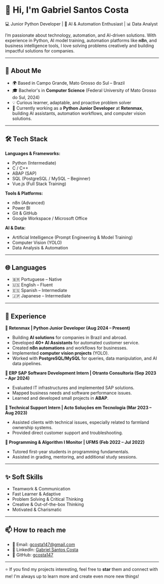 # 👋 Hi, I'm Gabriel Santos Costa  

💻 Junior Python Developer | 🤖 AI & Automation Enthusiast | 📊 Data Analyst  

I’m passionate about technology, automation, and AI-driven solutions. With experience in Python, AI model training, automation platforms like **n8n**, and business intelligence tools, I love solving problems creatively and building impactful solutions for companies.  

---

## 🔎 About Me  
- 🌍 Based in Campo Grande, Mato Grosso do Sul – Brazil  
- 🎓 Bachelor's in **Computer Science** (Federal University of Mato Grosso do Sul, 2024)  
- 💡 Curious learner, adaptable, and proactive problem solver  
- 🚀 Currently working as a **Python Junior Developer** at **Retenmax**, building AI assistants, automation workflows, and computer vision solutions.  

---

## 🛠️ Tech Stack  

**Languages & Frameworks:**  
- Python (Intermediate)  
- C / C++  
- ABAP (SAP)  
- SQL (PostgreSQL / MySQL – Beginner)  
- Vue.js (Full Stack Training)  

**Tools & Platforms:**  
- n8n (Advanced)  
- Power BI  
- Git & GitHub  
- Google Workspace / Microsoft Office  

**AI & Data:**  
- Artificial Intelligence (Prompt Engineering & Model Training)  
- Computer Vision (YOLO)  
- Data Analysis & Automation  

---

## 🌐 Languages  
- 🇧🇷 Portuguese – Native  
- 🇺🇸 English – Fluent  
- 🇪🇸 Spanish – Intermediate  
- 🇯🇵 Japanese – Intermediate  

---

## 💼 Experience  

**🔹 Retenmax | Python Junior Developer (Aug 2024 – Present)**  
- Building **AI solutions** for companies in Brazil and abroad.  
- Developed **40+ AI Assistants** for automated customer service.  
- Created **n8n automations** and workflows for businesses.  
- Implemented **computer vision projects** (YOLO).  
- Worked with **PostgreSQL/MySQL** for queries, data manipulation, and AI data pipelines.  

**🔹 ERP SAP Software Development Intern | Otranto Consultoria (Sep 2023 – Apr 2024)**  
- Evaluated IT infrastructures and implemented SAP solutions.  
- Mapped business needs and software performance issues.  
- Learned and developed small projects in **ABAP**.  

**🔹 Technical Support Intern | Acto Soluções em Tecnologia (Mar 2023 – Aug 2023)**  
- Assisted clients with technical issues, especially related to farmland ownership systems.  
- Provided direct customer support and troubleshooting.  

**🔹 Programming & Algorithm I Monitor | UFMS (Feb 2022 – Jul 2022)**  
- Tutored first-year students in programming fundamentals.  
- Assisted in grading, mentoring, and additional study sessions.  

---

## ✨ Soft Skills  
- Teamwork & Communication  
- Fast Learner & Adaptive  
- Problem Solving & Critical Thinking  
- Creative & Out-of-the-box Thinking  
- Motivated & Charismatic  

---

## 📫 How to reach me  
- 📧 Email: [gcosta147@gmail.com](mailto:gcosta147@gmail.com)  
- 💼 LinkedIn: [Gabriel Santos Costa](https://www.linkedin.com/in/gabriel-santos-costa/)  
- 🐙 GitHub: [gcosta147](https://github.com/gcosta147)  

---

⭐️ If you find my projects interesting, feel free to **star** them and connect with me! I'm always up to learn more and create even more new things!
